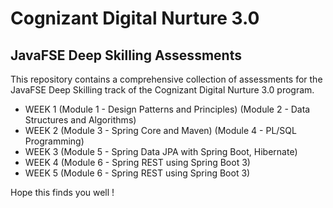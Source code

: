 # Cognizant Digital Nurture 3.0 

## JavaFSE Deep Skilling Assessments 
This repository contains a comprehensive collection of assessments for the JavaFSE Deep Skilling track of the Cognizant Digital Nurture 3.0 program.
* WEEK 1 (Module 1 - Design Patterns and Principles) (Module 2 - Data Structures and Algorithms)
* WEEK 2 (Module 3 - Spring Core and Maven) (Module 4 - PL/SQL Programming)
* WEEK 3 (Module 5 - Spring Data JPA with Spring Boot, Hibernate)
* WEEK 4 (Module 6 - Spring REST using Spring Boot 3)
* WEEK 5 (Module 6 - Spring REST using Spring Boot 3)

Hope this finds you well !

 
